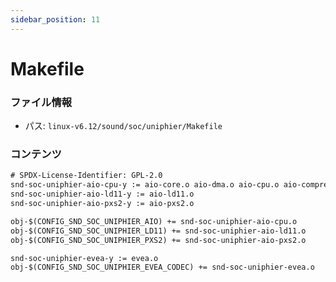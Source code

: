 ```yaml
---
sidebar_position: 11
---
```

# Makefile

### ファイル情報

- パス: `linux-v6.12/sound/soc/uniphier/Makefile`

### コンテンツ

```txt
# SPDX-License-Identifier: GPL-2.0
snd-soc-uniphier-aio-cpu-y := aio-core.o aio-dma.o aio-cpu.o aio-compress.o
snd-soc-uniphier-aio-ld11-y := aio-ld11.o
snd-soc-uniphier-aio-pxs2-y := aio-pxs2.o

obj-$(CONFIG_SND_SOC_UNIPHIER_AIO) += snd-soc-uniphier-aio-cpu.o
obj-$(CONFIG_SND_SOC_UNIPHIER_LD11) += snd-soc-uniphier-aio-ld11.o
obj-$(CONFIG_SND_SOC_UNIPHIER_PXS2) += snd-soc-uniphier-aio-pxs2.o

snd-soc-uniphier-evea-y := evea.o
obj-$(CONFIG_SND_SOC_UNIPHIER_EVEA_CODEC) += snd-soc-uniphier-evea.o

```
